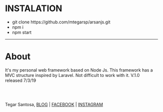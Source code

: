 <h1>INSTALATION</h1>
<ul>
<li>git clone https://github.com/mtegarsp/arsanjs.git</li>
<li>npm i</li>
<li>npm start</li>
</ul>
<hr>
<h1>About</h1>
<p>It's my personal web framework based on Node Js. This framework has a MVC structure inspired by Laravel. Not difficult to work with it. V.1.0 released 7/3/19</p>
<br><br>
<p>Tegar Santosa, <a href="https://teziger.blogspot.com">BLOG</a> | <a href="https://facebook.com/mtegarsp">FACEBOOK</a> | <a href="https://www.instagram.com/mtegarsp">INSTAGRAM</a></p>
